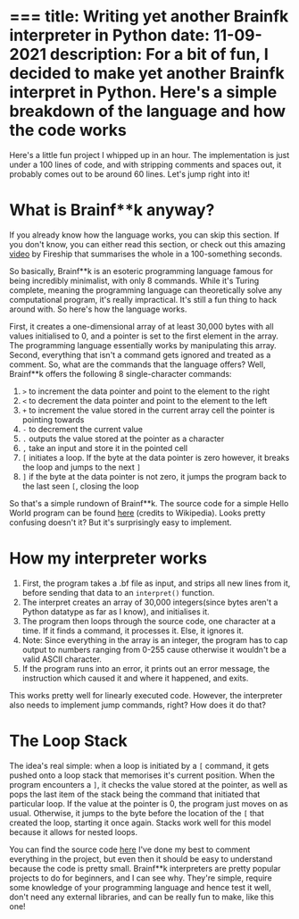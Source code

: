 ===
title: Writing yet another Brainf**k interpreter in Python
date: 11-09-2021
description: For a bit of fun, I decided to make yet another Brainf**k interpret in Python. Here's a simple breakdown of the language and how the code works
===
Here's a little fun project I whipped up in an hour. The implementation is just under a 100 lines of code, and with stripping comments and spaces out, it probably comes out to be around 60 lines. Let's jump right into it!

# What is Brainf**k anyway?
If you already know how the language works, you can skip this section. If you don't know, you can either read this section, or check out this amazing [video](https://www.youtube.com/watch?v=hdHjjBS4cs8&ab_channel=Fireship) by Fireship that summarises the whole in a 100-something seconds.

So basically, Brainf**k is an esoteric programming language famous for being incredibly minimalist, with only 8 commands. While it's Turing complete, meaning the programming language can theoretically solve any computational program, it's really impractical. It's still a fun thing to hack around with. So here's how the language works.

First, it creates a one-dimensional array of at least 30,000 bytes with all values initialised to 0, and a pointer is set to the first element in the array. The programming language essentially works by manipulating this array. Second, everything that isn't a command gets ignored and treated as a comment. So, what are the commands that the language offers? Well, Brainf**k offers the following 8 single-character commands:

1. `>` to increment the data pointer and point to the element to the right
2. `<` to decrement the data pointer and point to the element to the left
3. `+` to increment the value stored in the current array cell the pointer is pointing towards
4. `-` to decrement the current value
5. `.` outputs the value stored at the pointer as a character
6. `,` take an input and store it in the pointed cell
7. `[` initiates a loop. If the byte at the data pointer is zero however, it breaks the loop and jumps to the next `]`
8. `]` if the byte at the data pointer is not zero, it jumps the program back to the last seen `[`, closing the loop

So that's a simple rundown of Brainf**k. The source code for a simple Hello World program can be found [here](https://en.wikipedia.org/wiki/Brainfuck#Hello_World!) (credits to Wikipedia). Looks pretty confusing doesn't it? But it's surprisingly easy to implement.

# How my interpreter works
1. First, the program takes a .bf file as input, and strips all new lines from it, before sending that data to an `interpret()` function.
2. The interpret creates an array of 30,000 integers(since bytes aren't a Python datatype as far as I know), and initialises it.
3. The program then loops through the source code, one character at a time. If it finds a command, it processes it. Else, it ignores it.
4. Note: Since everything in the array is an integer, the program has to cap output to numbers ranging from 0-255 cause otherwise it wouldn't be a valid ASCII character.
5. If the program runs into an error, it prints out an error message, the instruction which caused it and where it happened, and exits.

This works pretty well for linearly executed code. However, the interpreter also needs to implement jump commands, right? How does it do that?

# The Loop Stack
The idea's real simple: when a loop is initiated by a `[` command, it gets pushed onto a loop stack that memorises it's current position. When the program encounters a `]`, it checks the value stored at the pointer, as well as pops the last item of the stack being the command that initiated that particular loop. If the value at the pointer is 0, the program just moves on as usual. Otherwise, it jumps to the byte before the location of the `[` that created the loop, starting it once again. Stacks work well for this model because it allows for nested loops.

You can find the source code [here](https://github.com/stelleron/bf-interpreter/blob/master/src/main.py) I've done my best to comment everything in the project, but even then it should be easy to understand because the code is pretty small. Brainf**k interpreters are pretty popular projects to do for beginners, and I can see why. They're simple, require some knowledge of your programming language and hence test it well, don't need any external libraries, and can be really fun to make, like this one! 